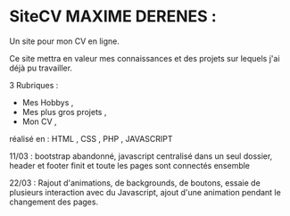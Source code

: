 # SiteCV MAXIME DERENES :
Un site pour mon CV en ligne.

Ce site mettra en valeur mes connaissances et des projets sur lequels j'ai déjà pu travailler.

3 Rubriques :
- Mes Hobbys ,
- Mes plus gros projets ,
- Mon CV ,

réalisé en : HTML , CSS , PHP , JAVASCRIPT

11/03 : bootstrap abandonné, javascript centralisé dans un seul dossier, header et footer finit et toute les pages sont connectés ensemble

22/03 : Rajout d'animations, de backgrounds, de boutons, essaie de plusieurs interaction avec du Javascript, ajout d'une animation pendant le changement des pages.
